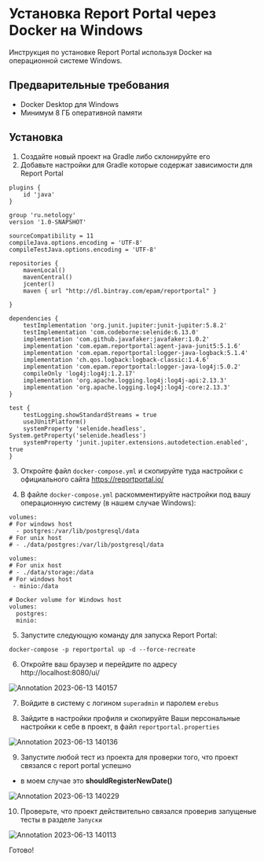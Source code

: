 # Установка Report Portal через Docker на Windows

Инструкция по установке Report Portal используя Docker на операционной системе Windows.

## Предварительные требования

- Docker Desktop для Windows
- Минимум 8 ГБ оперативной памяти

## Установка

1. Создайте новый проект на Gradle либо склонируйте его
2. Добавьте настройки для Gradle которые содержат зависимости для Report Portal

```
plugins {
    id 'java'
}

group 'ru.netology'
version '1.0-SNAPSHOT'

sourceCompatibility = 11
compileJava.options.encoding = 'UTF-8'
compileTestJava.options.encoding = 'UTF-8'

repositories {
    mavenLocal()
    mavenCentral()
    jcenter()
    maven { url "http://dl.bintray.com/epam/reportportal" }

}

dependencies {
    testImplementation 'org.junit.jupiter:junit-jupiter:5.8.2'
    testImplementation 'com.codeborne:selenide:6.13.0'
    implementation 'com.github.javafaker:javafaker:1.0.2'
    implementation 'com.epam.reportportal:agent-java-junit5:5.1.6'
    implementation 'com.epam.reportportal:logger-java-logback:5.1.4'
    implementation 'ch.qos.logback:logback-classic:1.4.6'
    implementation 'com.epam.reportportal:logger-java-log4j:5.0.2'
    compileOnly 'log4j:log4j:1.2.17'
    implementation 'org.apache.logging.log4j:log4j-api:2.13.3'
    implementation 'org.apache.logging.log4j:log4j-core:2.13.3'
}

test {
    testLogging.showStandardStreams = true
    useJUnitPlatform()
    systemProperty 'selenide.headless', System.getProperty('selenide.headless')
    systemProperty 'junit.jupiter.extensions.autodetection.enabled', true
}

```

3. Откройте файл `docker-compose.yml` и скопируйте туда настройки с официального сайта https://reportportal.io/

4. В файле `docker-compose.yml` раскомментируйте настройки под вашу операционную систему (в нашем случае Windows):
```  
volumes:
# For windows host
  - postgres:/var/lib/postgresql/data
# For unix host
# - ./data/postgres:/var/lib/postgresql/data
```

```
volumes:
# For unix host
# - ./data/storage:/data 
# For windows host
 - minio:/data
```

```
# Docker volume for Windows host
volumes:
  postgres:
  minio:
```

5. Запустите следующую команду для запуска Report Portal:

```
docker-compose -p reportportal up -d --force-recreate   
```

6. Откройте ваш браузер и перейдите по адресу http://localhost:8080/ui/

![Annotation 2023-06-13 140157](https://github.com/jswift911/AQA_Report_portal/assets/46243492/bbfc649d-e7da-497e-8353-1b24877215f5)


7. Войдите в систему с логином `superadmin` и паролем `erebus`

8. Зайдите в настройки профиля и скопируйте Ваши персональные настройки к себе в проект, в файл `reportportal.properties`

![Annotation 2023-06-13 140136](https://github.com/jswift911/AQA_Report_portal/assets/46243492/4b4d2d12-753a-426c-8333-126a02674400)

9. Запустите любой тест из проекта для проверки того, что проект связался с report portal успешно 
 - в моем случае это <b>shouldRegisterNewDate()</b>

![Annotation 2023-06-13 140229](https://github.com/jswift911/AQA_Report_portal/assets/46243492/37703dc2-40a8-43ed-b0cb-869955f78240)

10. Проверьте, что проект действительно связался проверив запущеные тесты в разделе `Запуски`

![Annotation 2023-06-13 140113](https://github.com/jswift911/AQA_Report_portal/assets/46243492/57bf9b1d-5c96-4532-9868-0c61b37f9b5c)

Готово!
